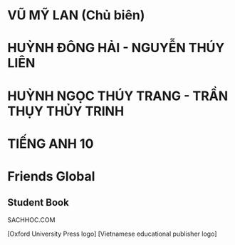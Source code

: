 # VŨ MỸ LAN (Chủ biên)

# HUỲNH ĐÔNG HẢI - NGUYỄN THÚY LIÊN

# HUỲNH NGỌC THÚY TRANG - TRẦN THỤY THỦY TRINH

# TIẾNG ANH 10

# Friends Global

## Student Book

SACHHOC.COM

[Oxford University Press logo]
[Vietnamese educational publisher logo]